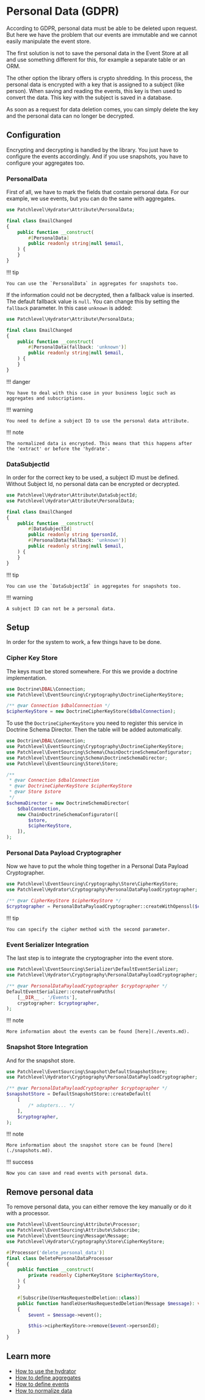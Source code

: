 # Personal Data (GDPR)

According to GDPR, personal data must be able to be deleted upon request.
But here we have the problem that our events are immutable and we cannot easily manipulate the event store.

The first solution is not to save the personal data in the Event Store at all
and use something different for this, for example a separate table or an ORM.

The other option the library offers is crypto shredding.
In this process, the personal data is encrypted with a key that is assigned to a subject (like person).
When saving and reading the events, this key is then used to convert the data.
This key with the subject is saved in a database.

As soon as a request for data deletion comes,
you can simply delete the key and the personal data can no longer be decrypted.

## Configuration

Encrypting and decrypting is handled by the library.
You just have to configure the events accordingly.
And if you use snapshots, you have to configure your aggregates too.

### PersonalData

First of all, we have to mark the fields that contain personal data.
For our example, we use events, but you can do the same with aggregates.

```php
use Patchlevel\Hydrator\Attribute\PersonalData;

final class EmailChanged
{
    public function __construct(
        #[PersonalData]
        public readonly string|null $email,
    ) {
    }
}
```
!!! tip

    You can use the `PersonalData` in aggregates for snapshots too.
    
If the information could not be decrypted, then a fallback value is inserted.
The default fallback value is `null`.
You can change this by setting the `fallback` parameter.
In this case `unknown` is added:

```php
use Patchlevel\Hydrator\Attribute\PersonalData;

final class EmailChanged
{
    public function __construct(
        #[PersonalData(fallback: 'unknown')]
        public readonly string|null $email,
    ) {
    }
}
```
!!! danger

    You have to deal with this case in your business logic such as aggregates and subscriptions.
    
!!! warning

    You need to define a subject ID to use the personal data attribute.
    
!!! note

    The normalized data is encrypted. This means that this happens after the 'extract' or before the 'hydrate'.
    
### DataSubjectId

In order for the correct key to be used, a subject ID must be defined.
Without Subject Id, no personal data can be encrypted or decrypted.

```php
use Patchlevel\Hydrator\Attribute\DataSubjectId;
use Patchlevel\Hydrator\Attribute\PersonalData;

final class EmailChanged
{
    public function __construct(
        #[DataSubjectId]
        public readonly string $personId,
        #[PersonalData(fallback: 'unknown')]
        public readonly string|null $email,
    ) {
    }
}
```
!!! tip

    You can use the `DataSubjectId` in aggregates for snapshots too.
    
!!! warning

    A subject ID can not be a personal data.
    
## Setup

In order for the system to work, a few things have to be done.

### Cipher Key Store

The keys must be stored somewhere. For this we provide a doctrine implementation.

```php
use Doctrine\DBAL\Connection;
use Patchlevel\EventSourcing\Cryptography\DoctrineCipherKeyStore;

/** @var Connection $dbalConnection */
$cipherKeyStore = new DoctrineCipherKeyStore($dbalConnection);
```
To use the `DoctrineCipherKeyStore` you need to register this service in Doctrine Schema Director.
Then the table will be added automatically.

```php
use Doctrine\DBAL\Connection;
use Patchlevel\EventSourcing\Cryptography\DoctrineCipherKeyStore;
use Patchlevel\EventSourcing\Schema\ChainDoctrineSchemaConfigurator;
use Patchlevel\EventSourcing\Schema\DoctrineSchemaDirector;
use Patchlevel\EventSourcing\Store\Store;

/**
 * @var Connection $dbalConnection
 * @var DoctrineCipherKeyStore $cipherKeyStore
 * @var Store $store
 */
$schemaDirector = new DoctrineSchemaDirector(
    $dbalConnection,
    new ChainDoctrineSchemaConfigurator([
        $store,
        $cipherKeyStore,
    ]),
);
```
### Personal Data Payload Cryptographer

Now we have to put the whole thing together in a Personal Data Payload Cryptographer.

```php
use Patchlevel\EventSourcing\Cryptography\Store\CipherKeyStore;
use Patchlevel\Hydrator\Cryptography\PersonalDataPayloadCryptographer;

/** @var CipherKeyStore $cipherKeyStore */
$cryptographer = PersonalDataPayloadCryptographer::createWithOpenssl($cipherKeyStore);
```
!!! tip

    You can specify the cipher method with the second parameter.
    
### Event Serializer Integration

The last step is to integrate the cryptographer into the event store.

```php
use Patchlevel\EventSourcing\Serializer\DefaultEventSerializer;
use Patchlevel\Hydrator\Cryptography\PersonalDataPayloadCryptographer;

/** @var PersonalDataPayloadCryptographer $cryptographer */
DefaultEventSerializer::createFromPaths(
    [__DIR__ . '/Events'],
    cryptographer: $cryptographer,
);
```
!!! note

    More information about the events can be found [here](./events.md).
    
### Snapshot Store Integration

And for the snapshot store.

```php
use Patchlevel\EventSourcing\Snapshot\DefaultSnapshotStore;
use Patchlevel\Hydrator\Cryptography\PersonalDataPayloadCryptographer;

/** @var PersonalDataPayloadCryptographer $cryptographer */
$snapshotStore = DefaultSnapshotStore::createDefault(
    [
        /* adapters... */
    ],
    $cryptographer,
);
```
!!! note

    More information about the snapshot store can be found [here](./snapshots.md).
    
!!! success

    Now you can save and read events with personal data.
    
## Remove personal data

To remove personal data, you can either remove the key manually or do it with a processor.

```php
use Patchlevel\EventSourcing\Attribute\Processor;
use Patchlevel\EventSourcing\Attribute\Subscribe;
use Patchlevel\EventSourcing\Message\Message;
use Patchlevel\Hydrator\Cryptography\Store\CipherKeyStore;

#[Processor('delete_personal_data')]
final class DeletePersonalDataProcessor
{
    public function __construct(
        private readonly CipherKeyStore $cipherKeyStore,
    ) {
    }

    #[Subscribe(UserHasRequestedDeletion::class)]
    public function handleUserHasRequestedDeletion(Message $message): void
    {
        $event = $message->event();

        $this->cipherKeyStore->remove($event->personId);
    }
}
```
## Learn more

* [How to use the hydrator](https://github.com/patchlevel/hydrator)
* [How to define aggregates](aggregate.md)
* [How to define events](events.md)
* [How to normalize data](normalizer.md)
